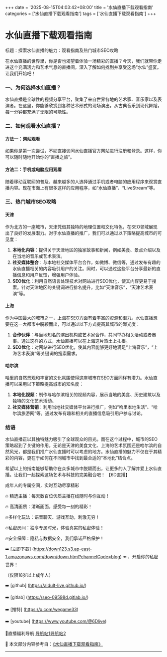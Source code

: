 +++
date = '2025-08-15T04:03:42+08:00'
title = '水仙直播下载观看指南'
categories = ['水仙直播下载观看指南']
tags = ['水仙直播下载观看指南']
+++

# 水仙直播下载观看指南

标题：探索水仙直播的魅力：观看指南及热门城市SEO攻略

在水仙直播的世界里，你是否也渴望着体验一场精彩的直播？今天，我们就带你走进这个充满活力和艺术气息的直播间，深入了解如何找到并享受这场“水仙”盛宴。让我们开始吧！

### 一、为何选择水仙直播？
水仙直播是全球性的视频分享平台，聚集了来自世界各地的艺术家、音乐家以及表演者。在这里，你能够欣赏到各种艺术形式的现场演出，从古典音乐到现代舞蹈，每一分钟都充满了无限的可能性。

### 二、如何观看水仙直播？

#### 方法一：网站观看
如果你是第一次尝试，不妨直接访问水仙直播官方网站进行注册和登录。这样，你可以随时随地开始你的“直播之旅”。

#### 方法二：手机或电脑应用观看
随着移动互联网的普及，越来越多的人选择通过手机或者电脑的应用程序来观赏直播内容。现在市面上有很多这样的应用程序，如“水仙直播”、“LiveStream”等。

### 三、热门城市SEO攻略

#### 天津
作为北方的一座城市，天津凭借其独特的地理位置和文化特色，在SEO领域展现出了良好的发展潜力。对于水仙直播的推广，我们可以通过以下策略提高城市的可见度：

1. **本地化内容**：提供关于天津地区的独家故事和新闻，例如美食、景点介绍以及在当地的音乐或艺术表演。
2. **社交媒体整合**：与本地社交媒体平台合作，如微博、微信等，通过发布有趣的水仙直播相关的内容吸引用户的关注。同时，可以通过这些平台分享最新的直播信息和用户反馈，增强用户体验。
3. **SEO优化**：利用自然语言处理技术对网站进行SEO优化，使其内容更易于搜索。针对天津地区的关键词进行排名提升，比如“天津音乐”，“天津艺术表演”等。

#### 上海
作为中国最大的城市之一，上海在SEO方面有着丰富的资源和潜力。水仙直播想要在这一大都市中脱颖而出，可以通过以下方式提高其城市的曝光度：

1. **合作伙伴**：与当地知名的演出机构或艺术家合作，共同举办相关活动或者赛事。通过这样的方式，水仙直播可以在上海这片热土上扎根。
2. **SEO优化**：对网站进行SEO优化，使其内容能够更好地满足“上海音乐”，“上海艺术表演”等关键词的搜索需求。

#### 哈尔滨
哈里的自然景观和丰富的文化氛围使得这座城市在SEO方面同样有潜力。水仙直播可以采用以下策略提高城市的知名度：

1. **本地化视频**：制作与哈尔滨相关的视频内容，展示当地的美食、历史建筑以及独特的文化艺术活动。
2. **社交媒体营销**：利用当地社交媒体平台进行推广，例如“哈里本地生活”、“哈尔滨旅游网”等。通过发布有趣和相关的直播信息吸引用户参与讨论。

### 结语
水仙直播正以其独特魅力吸引了全球观众的目光。而在这个过程中，城市的SEO策略起到了关键的作用。无论是天津的美食文化、上海的艺术氛围还是哈尔滨的自然风光，都是我们推广水仙直播时可以考虑的地方。水仙直播的魅力不仅在于其精彩的内容，更在于如何在不同城市中找到最合适的“本地化”结合点。

希望以上的指南能够帮助你在众多城市中脱颖而出，让更多的人了解并爱上水仙直播。让我们一起探索这场艺术与科技的完美融合吧！
【6D直播】

 成年人的专属空间，实时互动尽享精彩

🔥 精选主播：每天数百位优质主播在线随时与你互动！

🔥 高清画质：清晰画面，感受每一刻的精彩！

🔥多样化玩法：语音聊天、游戏互动，刺激无穷！

🔥私密房间：独享专属时光，体验真实的私密体验！

🔥安全保障：隐私与数据安全，我们承诺严格保护！

➡️ [立即下载] (https://down123.s3.ap-east-1.amazonaws.com/down/down.html?channelCode=blog) ⬅️ ，开启你的私密世界！

 （仅限18岁以上成年人）

➡️ [github] (https://aldult-live.github.io/)

➡️ [gitlab] (https://seo-09598d.gitlab.io/)

➡️ [推特] (https://x.com/wegame33)

➡️ [youtube] (https://www.youtube.com/@6Dlive)

🔞直播福利导航   [导航站1](https://webstack-86085a.gitlab.io/)[导航站2](https://onlygit123-2.github.io/)

📘 本文部分内容参考自：[《水仙直播下载观看指南》](https://webstack-hugo-9.pages.dev/)

---
